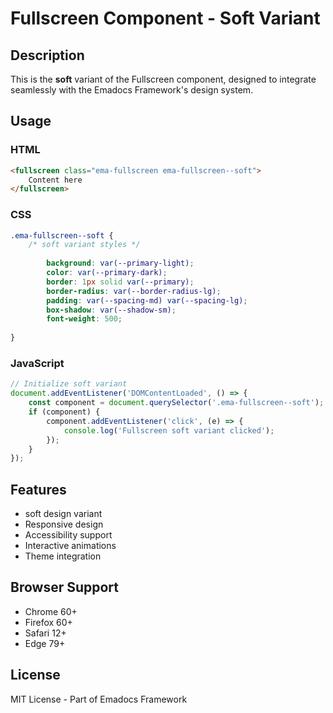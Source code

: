 # Fullscreen Component - Soft Variant

## Description
This is the **soft** variant of the Fullscreen component, designed to integrate seamlessly with the Emadocs Framework's design system.

## Usage

### HTML
```html
<fullscreen class="ema-fullscreen ema-fullscreen--soft">
    Content here
</fullscreen>
```

### CSS
```css
.ema-fullscreen--soft {
    /* soft variant styles */
    
        background: var(--primary-light);
        color: var(--primary-dark);
        border: 1px solid var(--primary);
        border-radius: var(--border-radius-lg);
        padding: var(--spacing-md) var(--spacing-lg);
        box-shadow: var(--shadow-sm);
        font-weight: 500;
    
}
```

### JavaScript
```javascript
// Initialize soft variant
document.addEventListener('DOMContentLoaded', () => {
    const component = document.querySelector('.ema-fullscreen--soft');
    if (component) {
        component.addEventListener('click', (e) => {
            console.log('Fullscreen soft variant clicked');
        });
    }
});
```

## Features
- soft design variant
- Responsive design
- Accessibility support
- Interactive animations
- Theme integration

## Browser Support
- Chrome 60+
- Firefox 60+
- Safari 12+
- Edge 79+

## License
MIT License - Part of Emadocs Framework
